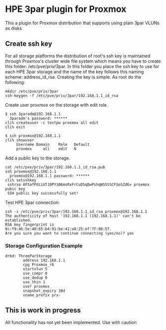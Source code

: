 # HPE 3par plugin for Proxmox
This a plugin for Proxmox distribution that supports using plain 3par VLUNs as disks

## Create ssh key

For all storage platforms the distribution of root's ssh key is maintained through Proxmox's cluster wide file system which means you have to create this folder: /etc/pve/priv/3par. In this folder you place the ssh key to use for each HPE 3par storage and the name of the key follows this naming scheme: address_id_rsa. Creating the key is simple. As root do the following:

```
mkdir /etc/pve/priv/3par
ssh-keygen -f /etc/pve/priv/3par/192.168.1.1_id_rsa
```

Create user proxmox on the storage with edit role.

```
$ ssh 3paradm@192.168.1.1
  3paradm's password: ******
cli% createuser -c testpw proxmox all edit 
cli% exit

$ ssh proxmox@192.168.1.1
cli% showuser
     Username Domain    Role   Default
     proxmox     all    edit   N
```

Add a public key to the storage.

```
cat /etc/pve/priv/3par/192.168.1.1_id_rsa.pub
ssh proxmox@192.168.1.1
  proxmox@192.168.1.1 password: ******
cli% setsshkey
 sshrsa AF5afPdciUTJ0PYzB6msRxFrCuDSqDwPshqWS5tGCFSoSZdE= proxmox pubic key
 SSH public key successfully set!
```

Test HPE 3par connection:

```
ssh -i /etc/pve/priv/3par/192.168.1.1_id_rsa proxmox@192.168.1.1
The authenticity of host '192.168.1.1 (192.168.1.1)' can't be established.
RSA key fingerprint is 8c:f9:46:5e:40:65:b4:91:be:41:a0:25:ef:7f:80:5f.
Are you sure you want to continue connecting (yes/no)? yes
```

### Storage Configuration Example

```
drbd: ThreeParStorage
        address 192.168.1.1
        cpg Proxmox_r6
        startvlun 5
        use_compr 0
        use_dedup 0
        use_thin 1
        user proxmox
        snapshot_expiry 30d
        vname_prefix prx-
```

## This is work in progress

All functionality has not yet been implemented. Use with caution
